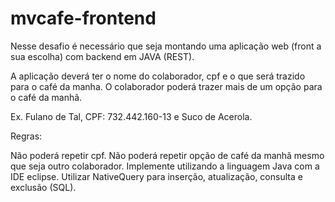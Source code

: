 # mvcafe-frontend
Nesse desafio é necessário que seja montando uma aplicação web (front a sua escolha) com backend em JAVA (REST).

A aplicação deverá ter o nome do colaborador, cpf e o que será trazido para o café da manha. O colaborador poderá trazer mais de um opção para o café da manhã.

Ex. Fulano de Tal, CPF: 732.442.160-13 e Suco de Acerola.

Regras:

Não poderá repetir cpf.
Não poderá repetir opção de café da manhã mesmo que seja outro colaborador.
Implemente utilizando a linguagem Java com a IDE eclipse.
Utilizar NativeQuery para inserção, atualização, consulta e exclusão (SQL).
